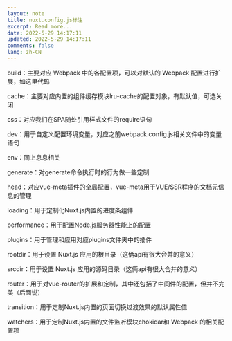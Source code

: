 ```yaml
---
layout: note
title: nuxt.config.js标注
excerpt: Read more...
date: 2022-5-29 14:17:11
updated: 2022-5-29 14:17:11
comments: false
lang: zh-CN
---
```


build：主要对应 Webpack 中的各配置项，可以对默认的 Webpack 配置进行扩展，如这里代码

cache：主要对应内置的组件缓存模块lru-cache的配置对象，有默认值，可选关闭

css：对应我们在SPA随处引用样式文件的require语句

dev：用于自定义配置环境变量，对应之前webpack.config.js相关文件中的变量语句

env：同上息息相关

generate：对generate命令执行时的行为做一些定制

head：对应vue-meta插件的全局配置，vue-meta用于VUE/SSR程序的文档元信息的管理

loading：用于定制化Nuxt.js内置的进度条组件

performance：用于配置Node.js服务器性能上的配置

plugins：用于管理和应用对应plugins文件夹中的插件

rootdir：用于设置 Nuxt.js 应用的根目录（这俩api有很大合并的意义）

srcdir：用于设置 Nuxt.js 应用的源码目录（这俩api有很大合并的意义）

router：用于对vue-router的扩展和定制，其中还包括了中间件的配置，但并不完美（后面说）

transition：用于定制Nuxt.js内置的页面切换过渡效果的默认属性值

watchers：用于定制Nuxt.js内置的文件监听模块chokidar和 Webpack 的相关配置项
  